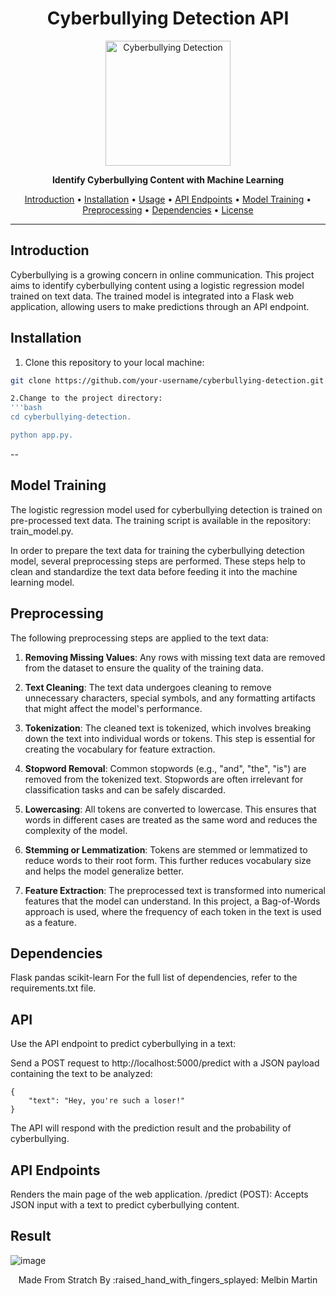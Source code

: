<h1 align="center">Cyberbullying Detection API</h1>


  <p align="center">
  <img src="https://github.com/melbinmartin/socialsafe/assets/79624780/77944ea7-1954-4ee8-9360-b5622aa3bbe5" alt="Cyberbullying Detection" width="200"/>
</p>


<p align="center">
  <strong>Identify Cyberbullying Content with Machine Learning</strong>
</p>

<p align="center">
  <a href="#introduction">Introduction</a> •
  <a href="#installation">Installation</a> •
  <a href="#usage">Usage</a> •
  <a href="#api-endpoints">API Endpoints</a> •
  <a href="#model-training">Model Training</a> •
  <a href="#preprocessing">Preprocessing</a> •
  <a href="#dependencies">Dependencies</a> •
  <a href="#license">License</a>
</p>

---

## Introduction

Cyberbullying is a growing concern in online communication. This project aims to identify cyberbullying content using a logistic regression model trained on text data. The trained model is integrated into a Flask web application, allowing users to make predictions through an API endpoint.

## Installation

1. Clone this repository to your local machine:

```bash
git clone https://github.com/your-username/cyberbullying-detection.git

2.Change to the project directory:
'''bash
cd cyberbullying-detection.

python app.py.
```


--
## Model Training
The logistic regression model used for cyberbullying detection is trained on pre-processed text data. The training script is available in the repository: train_model.py.

In order to prepare the text data for training the cyberbullying detection model, several preprocessing steps are performed. These steps help to clean and standardize the text data before feeding it into the machine learning model.

## Preprocessing 
The following preprocessing steps are applied to the text data:

1. **Removing Missing Values**: Any rows with missing text data are removed from the dataset to ensure the quality of the training data.

2. **Text Cleaning**: The text data undergoes cleaning to remove unnecessary characters, special symbols, and any formatting artifacts that might affect the model's performance.

3. **Tokenization**: The cleaned text is tokenized, which involves breaking down the text into individual words or tokens. This step is essential for creating the vocabulary for feature extraction.

4. **Stopword Removal**: Common stopwords (e.g., "and", "the", "is") are removed from the tokenized text. Stopwords are often irrelevant for classification tasks and can be safely discarded.

5. **Lowercasing**: All tokens are converted to lowercase. This ensures that words in different cases are treated as the same word and reduces the complexity of the model.

6. **Stemming or Lemmatization**: Tokens are stemmed or lemmatized to reduce words to their root form. This further reduces vocabulary size and helps the model generalize better.

7. **Feature Extraction**: The preprocessed text is transformed into numerical features that the model can understand. In this project, a Bag-of-Words approach is used, where the frequency of each token in the text is used as a feature.

   
## Dependencies
Flask
pandas
scikit-learn
For the full list of dependencies, refer to the requirements.txt file.



## API 

Use the API endpoint to predict cyberbullying in a text:

Send a POST request to http://localhost:5000/predict with a JSON payload containing the text to be analyzed:

```Copy code
{
    "text": "Hey, you're such a loser!"
}
``` 
The API will respond with the prediction result and the probability of cyberbullying.

## API Endpoints
Renders the main page of the web application.
/predict (POST): Accepts JSON input with a text to predict cyberbullying content.
## Result 
![image](https://github.com/melbinmartin/socialsafe/assets/79624780/1af00f80-814d-419e-ab76-1d6612c9616b)

<p align="center">
  Made From Stratch By :raised_hand_with_fingers_splayed: Melbin Martin
</p>
